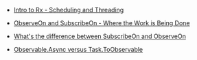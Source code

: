- [Intro to Rx - Scheduling and Threading](http://introtorx.com/Content/v1.0.10621.0/15_SchedulingAndThreading.html#SchedulingAndThreading)

- [ObserveOn and SubscribeOn - Where the Work is Being Done](https://stackoverflow.com/questions/20451939/observeon-and-subscribeon-where-the-work-is-being-done)
- [What's the difference between SubscribeOn and ObserveOn](https://stackoverflow.com/questions/7579237/whats-the-difference-between-subscribeon-and-observeon)


- [Observable.Async versus Task.ToObservable](https://stackoverflow.com/questions/34931053/observable-fromasync-vs-task-toobservable)